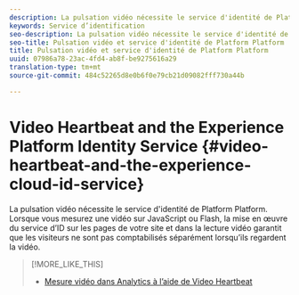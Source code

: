 ```yaml
---
description: La pulsation vidéo nécessite le service d'identité de Platform Platform. Lorsque vous mesurez une vidéo sur JavaScript ou Flash, la mise en œuvre du service d’ID sur les pages de votre site et dans la lecture vidéo garantit que les visiteurs ne sont pas comptabilisés séparément lorsqu’ils regardent la vidéo.
keywords: Service d’identification
seo-description: La pulsation vidéo nécessite le service d'identité de Platform Platform. Lorsque vous mesurez une vidéo sur JavaScript ou Flash, la mise en œuvre du service d’ID sur les pages de votre site et dans la lecture vidéo garantit que les visiteurs ne sont pas comptabilisés séparément lorsqu’ils regardent la vidéo.
seo-title: Pulsation vidéo et service d'identité de Platform Platform
title: Pulsation vidéo et service d'identité de Platform Platform
uuid: 07986a78-23ac-4fd4-ab8f-be9275616a29
translation-type: tm+mt
source-git-commit: 484c52265d8e0b6f0e79cb21d09082fff730a44b

---
```



# Video Heartbeat and the Experience Platform Identity Service {#video-heartbeat-and-the-experience-cloud-id-service}

La pulsation vidéo nécessite le service d&#39;identité de Platform Platform. Lorsque vous mesurez une vidéo sur JavaScript ou Flash, la mise en œuvre du service d’ID sur les pages de votre site et dans la lecture vidéo garantit que les visiteurs ne sont pas comptabilisés séparément lorsqu’ils regardent la vidéo.

>[!MORE_LIKE_THIS]
>
>* [Mesure vidéo dans Analytics à l’aide de Video Heartbeat](https://marketing.adobe.com/resources/help/en_US/sc/appmeasurement/hbvideo/)

